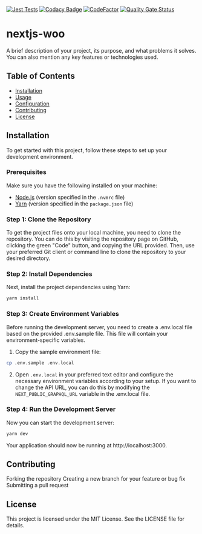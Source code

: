 [![Jest Tests](https://github.com/pooriaset/nextjs-woo/actions/workflows/ci.yml/badge.svg)](https://github.com/pooriaset/nextjs-woo/actions/workflows/ci.yml)
[![Codacy Badge](https://app.codacy.com/project/badge/Grade/44a0c5c74885490cbecbca9fa80d154b)](https://app.codacy.com/gh/pooriaset/nextjs-woo/dashboard?utm_source=gh&utm_medium=referral&utm_content=&utm_campaign=Badge_grade)
[![CodeFactor](https://www.codefactor.io/repository/github/pooriaset/nextjs-woo/badge)](https://www.codefactor.io/repository/github/pooriaset/nextjs-woo)
[![Quality Gate Status](https://sonarcloud.io/api/project_badges/measure?project=pooriaset_nextjs-woo&metric=alert_status)](https://sonarcloud.io/summary/new_code?id=pooriaset_nextjs-woo)

# nextjs-woo

A brief description of your project, its purpose, and what problems it solves. You can also mention any key features or technologies used.

## Table of Contents

- [Installation](#installation)
- [Usage](#usage)
- [Configuration](#configuration)
- [Contributing](#contributing)
- [License](#license)

## Installation

To get started with this project, follow these steps to set up your development environment.

### Prerequisites

Make sure you have the following installed on your machine:

- [Node.js](https://nodejs.org/) (version specified in the `.nvmrc` file)
- [Yarn](https://yarnpkg.com/) (version specified in the `package.json` file)

### Step 1: Clone the Repository

To get the project files onto your local machine, you need to clone the repository. You can do this by visiting the repository page on GitHub, clicking the green "Code" button, and copying the URL provided. Then, use your preferred Git client or command line to clone the repository to your desired directory.

### Step 2: Install Dependencies

Next, install the project dependencies using Yarn:

```bash
yarn install
```

### Step 3: Create Environment Variables

Before running the development server, you need to create a .env.local file based on the provided .env.sample file. This file will contain your environment-specific variables.

1. Copy the sample environment file:

```bash
cp .env.sample .env.local
```

2. Open `.env.local` in your preferred text editor and configure the necessary environment variables according to your setup. If you want to change the API URL, you can do this by modifying the `NEXT_PUBLIC_GRAPHQL_URL` variable in the .env.local file.

### Step 4: Run the Development Server

Now you can start the development server:

```bash
yarn dev
```

Your application should now be running at http://localhost:3000.

## Contributing

Forking the repository
Creating a new branch for your feature or bug fix
Submitting a pull request

## License

This project is licensed under the MIT License. See the LICENSE file for details.
